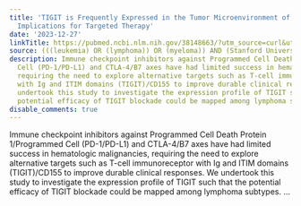 ```yaml
---
title: 'TIGIT is Frequently Expressed in the Tumor Microenvironment of Select Lymphomas:
  Implications for Targeted Therapy'
date: '2023-12-27'
linkTitle: https://pubmed.ncbi.nlm.nih.gov/38148663/?utm_source=curl&utm_medium=rss&utm_campaign=pubmed-2&utm_content=1Rkszs2HVZ2RHP33OibaNFew6VK-LzjJWTD4GwmLlk8B-wCceh&fc=20220923065203&ff=20231227170729&v=2.18.0
source: (((leukemia) OR (lymphoma)) OR (myeloma)) AND (Stanford University[Affiliation])
description: Immune checkpoint inhibitors against Programmed Cell Death Protein 1/Programmed
  Cell (PD-1/PD-L1) and CTLA-4/B7 axes have had limited success in hematologic malignancies,
  requiring the need to explore alternative targets such as T-cell immunoreceptor
  with Ig and ITIM domains (TIGIT)/CD155 to improve durable clinical responses. We
  undertook this study to investigate the expression profile of TIGIT such that the
  potential efficacy of TIGIT blockade could be mapped among lymphoma subtypes. ...
disable_comments: true
---
```

Immune checkpoint inhibitors against Programmed Cell Death Protein 1/Programmed Cell (PD-1/PD-L1) and CTLA-4/B7 axes have had limited success in hematologic malignancies, requiring the need to explore alternative targets such as T-cell immunoreceptor with Ig and ITIM domains (TIGIT)/CD155 to improve durable clinical responses. We undertook this study to investigate the expression profile of TIGIT such that the potential efficacy of TIGIT blockade could be mapped among lymphoma subtypes. ...